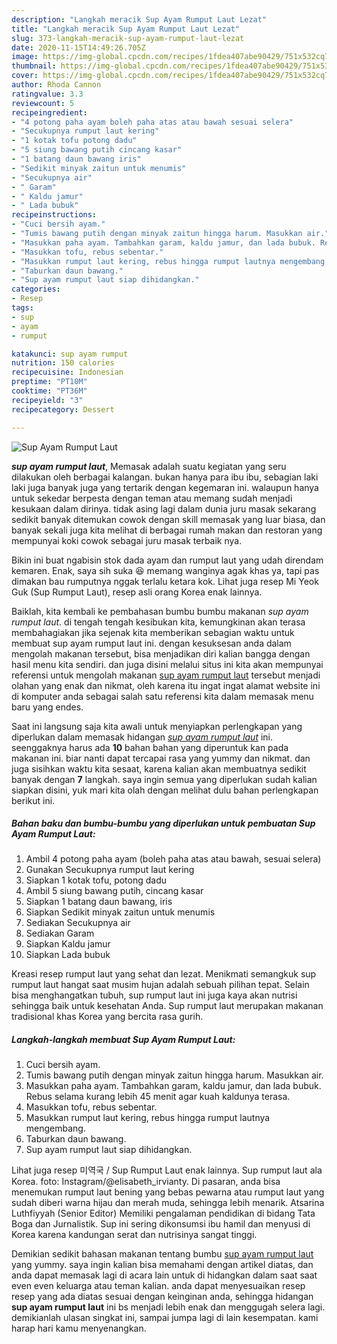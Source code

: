 ```yaml
---
description: "Langkah meracik Sup Ayam Rumput Laut Lezat"
title: "Langkah meracik Sup Ayam Rumput Laut Lezat"
slug: 373-langkah-meracik-sup-ayam-rumput-laut-lezat
date: 2020-11-15T14:49:26.705Z
image: https://img-global.cpcdn.com/recipes/1fdea407abe90429/751x532cq70/sup-ayam-rumput-laut-foto-resep-utama.jpg
thumbnail: https://img-global.cpcdn.com/recipes/1fdea407abe90429/751x532cq70/sup-ayam-rumput-laut-foto-resep-utama.jpg
cover: https://img-global.cpcdn.com/recipes/1fdea407abe90429/751x532cq70/sup-ayam-rumput-laut-foto-resep-utama.jpg
author: Rhoda Cannon
ratingvalue: 3.3
reviewcount: 5
recipeingredient:
- "4 potong paha ayam boleh paha atas atau bawah sesuai selera"
- "Secukupnya rumput laut kering"
- "1 kotak tofu potong dadu"
- "5 siung bawang putih cincang kasar"
- "1 batang daun bawang iris"
- "Sedikit minyak zaitun untuk menumis"
- "Secukupnya air"
- " Garam"
- " Kaldu jamur"
- " Lada bubuk"
recipeinstructions:
- "Cuci bersih ayam."
- "Tumis bawang putih dengan minyak zaitun hingga harum. Masukkan air."
- "Masukkan paha ayam. Tambahkan garam, kaldu jamur, dan lada bubuk. Rebus selama kurang lebih 45 menit agar kuah kaldunya terasa."
- "Masukkan tofu, rebus sebentar."
- "Masukkan rumput laut kering, rebus hingga rumput lautnya mengembang."
- "Taburkan daun bawang."
- "Sup ayam rumput laut siap dihidangkan."
categories:
- Resep
tags:
- sup
- ayam
- rumput

katakunci: sup ayam rumput 
nutrition: 150 calories
recipecuisine: Indonesian
preptime: "PT10M"
cooktime: "PT36M"
recipeyield: "3"
recipecategory: Dessert

---
```



![Sup Ayam Rumput Laut](https://img-global.cpcdn.com/recipes/1fdea407abe90429/751x532cq70/sup-ayam-rumput-laut-foto-resep-utama.jpg)

<b><i>sup ayam rumput laut</i></b>, Memasak adalah suatu kegiatan yang seru dilakukan oleh berbagai kalangan. bukan hanya para ibu ibu, sebagian laki laki juga banyak juga yang tertarik dengan kegemaran ini. walaupun hanya untuk sekedar berpesta dengan teman atau memang sudah menjadi kesukaan dalam dirinya. tidak asing lagi dalam dunia juru masak sekarang sedikit banyak ditemukan cowok dengan skill memasak yang luar biasa, dan banyak sekali juga kita melihat di berbagai rumah makan dan restoran yang mempunyai koki cowok sebagai juru masak terbaik nya.

Bikin ini buat ngabisin stok dada ayam dan rumput laut yang udah direndam kemaren. Enak, saya sih suka 😆 memang wanginya agak khas ya, tapi pas dimakan bau rumputnya nggak terlalu ketara kok. Lihat juga resep Mi Yeok Guk (Sup Rumput Laut), resep asli orang Korea enak lainnya.

Baiklah, kita kembali ke pembahasan bumbu bumbu makanan <i>sup ayam rumput laut</i>. di tengah tengah kesibukan kita, kemungkinan akan terasa membahagiakan jika sejenak kita memberikan sebagian waktu untuk membuat sup ayam rumput laut ini. dengan kesuksesan anda dalam mengolah makanan tersebut, bisa menjadikan diri kalian bangga dengan hasil menu kita sendiri. dan juga disini melalui situs ini kita akan mempunyai referensi untuk mengolah makanan <u>sup ayam rumput laut</u> tersebut menjadi olahan yang enak dan nikmat, oleh karena itu ingat ingat alamat website ini di komputer anda sebagai salah satu referensi kita dalam memasak menu baru yang endes.


Saat ini langsung saja kita awali untuk menyiapkan perlengkapan yang diperlukan dalam memasak hidangan <u><i>sup ayam rumput laut</i></u> ini. seenggaknya harus ada <b>10</b> bahan bahan yang diperuntuk kan pada makanan ini. biar nanti dapat tercapai rasa yang yummy dan nikmat. dan juga sisihkan waktu kita sesaat, karena kalian akan membuatnya sedikit banyak dengan <b>7</b> langkah. saya ingin semua yang diperlukan sudah kalian siapkan disini, yuk mari kita olah dengan melihat dulu bahan perlengkapan berikut ini.

<!--inarticleads1-->

##### Bahan baku dan bumbu-bumbu yang diperlukan untuk pembuatan Sup Ayam Rumput Laut:

1. Ambil 4 potong paha ayam (boleh paha atas atau bawah, sesuai selera)
1. Gunakan Secukupnya rumput laut kering
1. Siapkan 1 kotak tofu, potong dadu
1. Ambil 5 siung bawang putih, cincang kasar
1. Siapkan 1 batang daun bawang, iris
1. Siapkan Sedikit minyak zaitun untuk menumis
1. Sediakan Secukupnya air
1. Sediakan  Garam
1. Siapkan  Kaldu jamur
1. Siapkan  Lada bubuk


Kreasi resep rumput laut yang sehat dan lezat. Menikmati semangkuk sup rumput laut hangat saat musim hujan adalah sebuah pilihan tepat. Selain bisa menghangatkan tubuh, sup rumput laut ini juga kaya akan nutrisi sehingga baik untuk kesehatan Anda. Sup rumput laut merupakan makanan tradisional khas Korea yang bercita rasa gurih. 

<!--inarticleads2-->

##### Langkah-langkah membuat Sup Ayam Rumput Laut:

1. Cuci bersih ayam.
1. Tumis bawang putih dengan minyak zaitun hingga harum. Masukkan air.
1. Masukkan paha ayam. Tambahkan garam, kaldu jamur, dan lada bubuk. Rebus selama kurang lebih 45 menit agar kuah kaldunya terasa.
1. Masukkan tofu, rebus sebentar.
1. Masukkan rumput laut kering, rebus hingga rumput lautnya mengembang.
1. Taburkan daun bawang.
1. Sup ayam rumput laut siap dihidangkan.


Lihat juga resep 미역국 / Sup Rumput Laut enak lainnya. Sup rumput laut ala Korea. foto: Instagram/@elisabeth_irvianty. Di pasaran, anda bisa menemukan rumput laut bening yang bebas pewarna atau rumput laut yang sudah diberi warna hijau dan merah muda, sehingga lebih menarik. Atsarina Luthfiyyah (Senior Editor) Memiliki pengalaman pendidikan di bidang Tata Boga dan Jurnalistik. Sup ini sering dikonsumsi ibu hamil dan menyusi di Korea karena kandungan serat dan nutrisinya sangat tinggi. 

Demikian sedikit bahasan makanan tentang bumbu <u>sup ayam rumput laut</u> yang yummy. saya ingin kalian bisa memahami dengan artikel diatas, dan anda dapat memasak lagi di acara lain untuk di hidangkan dalam saat saat even even keluarga atau teman kalian. anda dapat menyesuaikan resep resep yang ada diatas sesuai dengan keinginan anda, sehingga hidangan <b>sup ayam rumput laut</b> ini bs menjadi lebih enak dan menggugah selera lagi. demikianlah ulasan singkat ini, sampai jumpa lagi di lain kesempatan. kami harap hari kamu menyenangkan.
